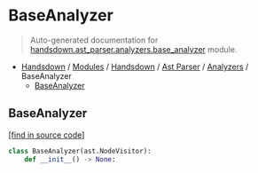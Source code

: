 # BaseAnalyzer

> Auto-generated documentation for [handsdown.ast_parser.analyzers.base_analyzer](https://github.com/vemel/handsdown/blob/master/handsdown/ast_parser/analyzers/base_analyzer.py) module.

- [Handsdown](../../../README.md#-handsdown---python-documentation-generator) / [Modules](../../../MODULES.md#modules) / [Handsdown](../../index.md#handsdown) / [Ast Parser](../index.md#ast-parser) / [Analyzers](index.md#analyzers) / BaseAnalyzer
    - [BaseAnalyzer](#baseanalyzer)

## BaseAnalyzer

[[find in source code]](https://github.com/vemel/handsdown/blob/master/handsdown/ast_parser/analyzers/base_analyzer.py#L15)

```python
class BaseAnalyzer(ast.NodeVisitor):
    def __init__() -> None:
```

